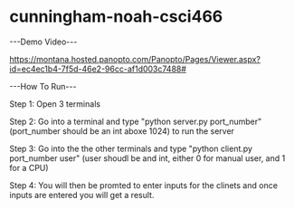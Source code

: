 # cunningham-noah-csci466

---Demo Video---

https://montana.hosted.panopto.com/Panopto/Pages/Viewer.aspx?id=ec4ec1b4-7f5d-46e2-96cc-af1d003c7488#

---How To Run---

Step 1: Open 3 terminals

Step 2: Go into a terminal and type "python server.py port_number" (port_number should be an int aboxe 1024) to run the server

Step 3: Go into the the other terminals and type "python client.py port_number user" (user shoudl be and int, either 0 for manual user, and 1 for a CPU)

Step 4: You will then be promted to enter inputs for the clinets and once inputs are entered you will get a result. 


